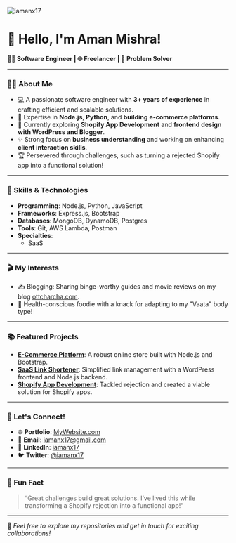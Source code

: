 <p align="left"> <img src="https://komarev.com/ghpvc/?username=iamanx17&label=Profile%20views&color=0e75b6&style=flat" alt="iamanx17" /> </p>

# 👋 Hello, I'm Aman Mishra!  
**👨‍💻 Software Engineer | 🌐 Freelancer | 🚀 Problem Solver**  

---

### 🧑‍💼 About Me  
- 💻 A passionate software engineer with **3+ years of experience** in crafting efficient and scalable solutions.  
- 🎯 Expertise in **Node.js**, **Python**, and **building e-commerce platforms**.  
- 🌱 Currently exploring **Shopify App Development** and **frontend design with WordPress and Blogger**.  
- ✨ Strong focus on **business understanding** and working on enhancing **client interaction skills**.  
- 🏆 Persevered through challenges, such as turning a rejected Shopify app into a functional solution!  

---

### 🚀 Skills & Technologies  
- **Programming**: Node.js, Python, JavaScript  
- **Frameworks**: Express.js, Bootstrap   
- **Databases**: MongoDB, DynamoDB, Postgres  
- **Tools**: Git, AWS Lambda, Postman  
- **Specialties**:  
  - SaaS
---

### 🎬 My Interests  
- ✍️ Blogging: Sharing binge-worthy guides and movie reviews on my blog [ottcharcha.com](https://ottcharcha.com).  
- 🍴 Health-conscious foodie with a knack for adapting to my "Vaata" body type!  

---

### 📚 Featured Projects  
- **[E-Commerce Platform](#)**: A robust online store built with Node.js and Bootstrap.  
- **[SaaS Link Shortener](#)**: Simplified link management with a WordPress frontend and Node.js backend.  
- **[Shopify App Development](#)**: Tackled rejection and created a viable solution for Shopify apps.  

---

### 💬 Let's Connect!  
- 🌐 **Portfolio**: [MyWebsite.com](#)  
- 📧 **Email**: [iamanx17@gmail.com](mailto:iamanx17@gmail.com)  
- 💼 **LinkedIn**: [iamanx17](#)  
- 🐦 **Twitter**: [@iamanx17](#)  

---

### 🌟 Fun Fact  
> “Great challenges build great solutions. I’ve lived this while transforming a Shopify rejection into a functional app!”  

---

📌 *Feel free to explore my repositories and get in touch for exciting collaborations!*
